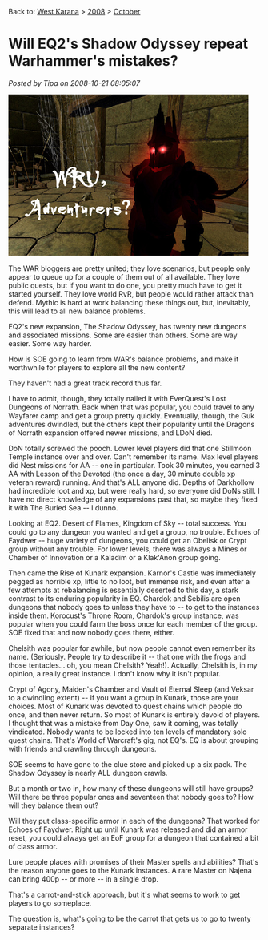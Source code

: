 Back to: [West Karana](/posts/westkarana.md) > [2008](/posts/2008/westkarana.md) > [October](./westkarana.md)
# Will EQ2's Shadow Odyssey repeat Warhammer's mistakes?

*Posted by Tipa on 2008-10-21 08:05:07*

![](../../../uploads/2008/10/wrubefallen.jpg "wrubefallen")

The WAR bloggers are pretty united; they love scenarios, but people only appear to queue up for a couple of them out of all available. They love public quests, but if you want to do one, you pretty much have to get it started yourself. They love world RvR, but people would rather attack than defend. Mythic is hard at work balancing these things out, but, inevitably, this will lead to all new balance problems.

EQ2's new expansion, The Shadow Odyssey, has twenty new dungeons and associated missions. Some are easier than others. Some are way easier. Some way harder.

How is SOE going to learn from WAR's balance problems, and make it worthwhile for players to explore all the new content?

They haven't had a great track record thus far.


I have to admit, though, they totally nailed it with EverQuest's Lost Dungeons of Norrath. Back when that was popular, you could travel to any Wayfarer camp and get a group pretty quickly. Eventually, though, the Guk adventures dwindled, but the others kept their popularity until the Dragons of Norrath expansion offered newer missions, and LDoN died.

DoN totally screwed the pooch. Lower level players did that one Stillmoon Temple instance over and over. Can't remember its name. Max level players did Nest missions for AA -- one in particular. Took 30 minutes, you earned 3 AA with Lesson of the Devoted (the once a day, 30 minute double xp veteran reward) running. And that's ALL anyone did. Depths of Darkhollow had incredible loot and xp, but were really hard, so everyone did DoNs still. I have no direct knowledge of any expansions past that, so maybe they fixed it with The Buried Sea -- I dunno.

Looking at EQ2. Desert of Flames, Kingdom of Sky -- total success. You could go to any dungeon you wanted and get a group, no trouble. Echoes of Faydwer -- huge variety of dungeons, you could get an Obelisk or Crypt group without any trouble. For lower levels, there was always a Mines or Chamber of Innovation or a Kaladim or a Klak'Anon group going.

Then came the Rise of Kunark expansion. Karnor's Castle was immediately pegged as horrible xp, little to no loot, but immense risk, and even after a few attempts at rebalancing is essentially deserted to this day, a stark contrast to its enduring popularity in EQ. Chardok and Sebilis are open dungeons that nobody goes to unless they have to -- to get to the instances inside them. Korocust's Throne Room, Chardok's group instance, was popular when you could farm the boss once for each member of the group. SOE fixed that and now nobody goes there, either. 

Chelsith was popular for awhile, but now people cannot even remember its name. (Seriously. People try to describe it -- that one with the frogs and those tentacles... oh, you mean Chelsith? Yeah!). Actually, Chelsith is, in my opinion, a really great instance. I don't know why it isn't popular.

Crypt of Agony, Maiden's Chamber and Vault of Eternal Sleep (and Veksar to a dwindling extent) -- if you want a group in Kunark, those are your choices. Most of Kunark was devoted to quest chains which people do once, and then never return. So most of Kunark is entirely devoid of players. I thought that was a mistake from Day One, saw it coming, was totally vindicated. Nobody wants to be locked into ten levels of mandatory solo quest chains. That's World of Warcraft's gig, not EQ's. EQ is about grouping with friends and crawling through dungeons.

SOE seems to have gone to the clue store and picked up a six pack. The Shadow Odyssey is nearly ALL dungeon crawls.

But a month or two in, how many of these dungeons will still have groups? Will there be three popular ones and seventeen that nobody goes to? How will they balance them out?

Will they put class-specific armor in each of the dungeons? That worked for Echoes of Faydwer. Right up until Kunark was released and did an armor reset, you could always get an EoF group for a dungeon that contained a bit of class armor.

Lure people places with promises of their Master spells and abilities? That's the reason anyone goes to the Kunark instances. A rare Master on Najena can bring 400p -- or more -- in a single drop.

That's a carrot-and-stick approach, but it's what seems to work to get players to go someplace.

The question is, what's going to be the carrot that gets us to go to twenty separate instances?
